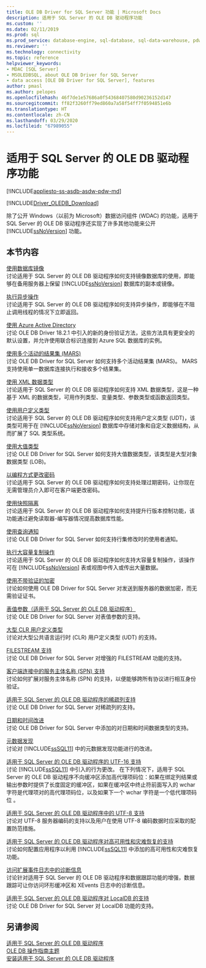 ```yaml
---
title: OLE DB Driver for SQL Server 功能 | Microsoft Docs
description: 适用于 SQL Server 的 OLE DB 驱动程序功能
ms.custom: ''
ms.date: 02/11/2019
ms.prod: sql
ms.prod_service: database-engine, sql-database, sql-data-warehouse, pdw
ms.reviewer: ''
ms.technology: connectivity
ms.topic: reference
helpviewer_keywords:
- MDAC [SQL Server]
- MSOLEDBSQL, about OLE DB Driver for SQL Server
- data access [OLE DB Driver for SQL Server], features
author: pmasl
ms.author: pelopes
ms.openlocfilehash: 46f7de1e57686a0f54368407580d90236152d147
ms.sourcegitcommit: ff82f3260ff79ed860a7a58f54ff7f0594851e6b
ms.translationtype: HT
ms.contentlocale: zh-CN
ms.lasthandoff: 03/29/2020
ms.locfileid: "67989055"
---
```

# <a name="ole-db-driver-for-sql-server-features"></a>适用于 SQL Server 的 OLE DB 驱动程序功能
[!INCLUDE[appliesto-ss-asdb-asdw-pdw-md](../../../includes/appliesto-ss-asdb-asdw-pdw-md.md)]

[!INCLUDE[Driver_OLEDB_Download](../../../includes/driver_oledb_download.md)]

  除了公开 Windows（以前为 Microsoft）数据访问组件 (WDAC) 的功能，适用于 SQL Server 的 OLE DB 驱动程序还实现了许多其他功能来公开 [!INCLUDE[ssNoVersion](../../../includes/ssnoversion-md.md)] 功能。  
  
## <a name="in-this-section"></a>本节内容    
 [使用数据库镜像](../../oledb/features/using-database-mirroring.md)  
 讨论适用于 SQL Server 的 OLE DB 驱动程序如何支持镜像数据库的使用，即能够在备用服务器上保留 [!INCLUDE[ssNoVersion](../../../includes/ssnoversion-md.md)] 数据库的副本或镜像。  
  
 [执行异步操作](../../oledb/features/performing-asynchronous-operations.md)  
 讨论适用于 SQL Server 的 OLE DB 驱动程序如何支持异步操作，即能够在不阻止调用线程的情况下立即返回。  

[使用 Azure Active Directory](using-azure-active-directory.md)  
讨论 OLE DB Driver 18.2.1 中引入的新的身份验证方法，这些方法具有更安全的默认设置，并允许使用联合标识连接到 Azure SQL 数据库的实例。

 [使用多个活动的结果集 (MARS)](../../oledb/features/using-multiple-active-result-sets-mars.md)  
 讨论 OLE DB Driver for SQL Server 如何支持多个活动结果集 (MARS)。 MARS 支持使用单一数据库连接执行和接收多个结果集。  
  
 [使用 XML 数据类型](../../oledb/features/using-xml-data-types.md)  
 讨论适用于 SQL Server 的 OLE DB 驱动程序如何支持 XML 数据类型，这是一种基于 XML 的数据类型，可用作列类型、变量类型、参数类型或函数返回类型。  
  
 [使用用户定义类型](../../oledb/features/using-user-defined-types.md)  
 讨论适用于 SQL Server 的 OLE DB 驱动程序如何支持用户定义类型 (UDT)，该类型可用于在 [!INCLUDE[ssNoVersion](../../../includes/ssnoversion-md.md)] 数据库中存储对象和自定义数据结构，从而扩展了 SQL 类型系统。  
  
 [使用大值类型](../../oledb/features/using-large-value-types.md)  
 讨论 OLE DB Driver for SQL Server 如何支持大值数据类型，该类型是大型对象数据类型 (LOB)。  
  
 [以编程方式更改密码](../../oledb/features/changing-passwords-programmatically.md)  
 讨论适用于 SQL Server 的 OLE DB 驱动程序如何支持处理过期密码，让你现在无需管理员介入即可在客户端更改密码。  
  
 [使用快照隔离](../../oledb/features/working-with-snapshot-isolation.md)  
 讨论适用于 SQL Server 的 OLE DB 驱动程序如何支持提升行版本控制功能，该功能通过避免读取器-编写器情况提高数据库性能。  
  
 [使用查询通知](../../oledb/features/working-with-query-notifications.md)  
 讨论 OLE DB Driver for SQL Server 如何支持行集修改时的使用者通知。  
  
 [执行大容量复制操作](../../oledb/features/performing-bulk-copy-operations.md)  
 讨论适用于 SQL Server 的 OLE DB 驱动程序如何支持大容量复制操作，该操作可在 [!INCLUDE[ssNoVersion](../../../includes/ssnoversion-md.md)] 表或视图中传入或传出大量数据。  
  
 [使用不带验证的加密](../../oledb/features/using-encryption-without-validation.md)  
 讨论如何使用 OLE DB Driver for SQL Server 对发送到服务器的数据加密，而无需验证证书。  
  
 [表值参数（适用于 SQL Server 的 OLE DB 驱动程序）](../../oledb/features/table-valued-parameters-oledb-driver-for-sql-server.md)  
 讨论 OLE DB Driver for SQL Server 对表值参数的支持。  
  
 [大型 CLR 用户定义类型](../../oledb/features/large-clr-user-defined-types.md)  
 讨论对大型公共语言运行时 (CLR) 用户定义类型 (UDT) 的支持。  
  
 [FILESTREAM 支持](../../oledb/features/filestream-support.md)  
 讨论 OLE DB Driver for SQL Server 对增强的 FILESTREAM 功能的支持。  
  
 [客户端连接中的服务主体名称 (SPN) 支持](../../oledb/features/service-principal-name-spn-support-in-client-connections.md)  
 讨论如何扩展对服务主体名称 (SPN) 的支持，以便能够跨所有协议进行相互身份验证。  
  
 [适用于 SQL Server 的 OLE DB 驱动程序的稀疏列支持](../../oledb/features/sparse-columns-support-in-oledb-driver-for-sql-server.md)  
 讨论 OLE DB Driver for SQL Server 对稀疏列的支持。  
  
 [日期和时间改进](../../oledb/features/date-and-time-improvements.md)  
 讨论 OLE DB Driver for SQL Server 中添加的对日期和时间数据类型的支持。  
  
 [元数据发现](../../oledb/features/metadata-discovery.md)  
 讨论对 [!INCLUDE[ssSQL11](../../../includes/sssql11-md.md)] 中的元数据发现功能进行的改进。  
  
 [适用于 SQL Server 的 OLE DB 驱动程序的 UTF-16 支持](../../oledb/features/utf-16-support-in-oledb-driver-for-sql-server.md)  
 讨论 [!INCLUDE[ssSQL11](../../../includes/sssql11-md.md)] 中引入的行为更改。 在下列情况下，适用于 SQL Server 的 OLE DB 驱动程序不向缓冲区添加高代理项码位：如果在绑定列结果或输出参数时提供了长度固定的缓冲区，如果在缓冲区中终止符前面写入的 wchar 字符是代理项对的高代理项码位，以及如果下一个 wchar 字符是一个低代理项码位   。  
 
 [适用于 SQL Server 的 OLE DB 驱动程序中的 UTF-8 支持](../../oledb/features/utf-8-support-in-oledb-driver-for-sql-server.md)  
 讨论对 UTF-8 服务器编码的支持以及用户在使用 UTF-8 编码数据时应采取的配置防范措施。
  
 [适用于 SQL Server 的 OLE DB 驱动程序对高可用性和灾难恢复的支持](../../oledb/features/oledb-driver-for-sql-server-support-for-high-availability-disaster-recovery.md)  
 讨论如何配置应用程序以利用 [!INCLUDE[ssSQL11](../../../includes/sssql11-md.md)] 中添加的高可用性和灾难恢复功能。  
  
 [访问扩展事件日志中的诊断信息](../../oledb/features/accessing-diagnostic-information-in-the-extended-events-log.md)  
 讨论针对适用于 SQL Server 的 OLE DB 驱动程序和数据跟踪功能的增强，数据跟踪可让你访问环形缓冲区和 XEvents 日志中的诊断信息。  
  
 [适用于 SQL Server 的 OLE DB 驱动程序对 LocalDB 的支持](../../oledb/features/oledb-driver-for-sql-server-support-for-localdb.md)  
 讨论 OLE DB Driver for SQL Server 对 LocalDB 功能的支持。  
  
## <a name="see-also"></a>另请参阅  
 [适用于 SQL Server 的 OLE DB 驱动程序](../../oledb/oledb-driver-for-sql-server.md)      
 [OLE DB 操作指南主题](../../oledb/ole-db-how-to/ole-db-how-to-topics.md)   
 [安装适用于 SQL Server 的 OLE DB 驱动程序](../../oledb/applications/installing-oledb-driver-for-sql-server.md)  
  
  
